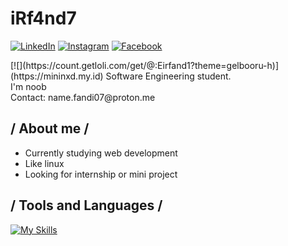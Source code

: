 # iRf4nd7
<div align="left">
  
[![LinkedIn](https://img.shields.io/badge/LinkedIn-0077B5?style=flat&logo=linkedin&logoColor=white)](https://www.linkedin.com/in/ego-irfandi-894580272)
[![Instagram](https://img.shields.io/badge/Instagram-E4405F?style=flat&logo=instagram&logoColor=white)](https://instagram.com/wicis_literally)
[![Facebook](https://img.shields.io/badge/Facebook-1877F2?style=flat&logo=facebook&logoColor=white)](https://facebook.com/[your-username])
</div>
[![](https://count.getloli.com/get/@:Eirfand1?theme=gelbooru-h)](https://mininxd.my.id)
Software Engineering student.</br>
I'm noob</br>
Contact: name.fandi07@proton.me

## / About me /
- Currently studying web development
- Like linux
- Looking for internship or mini project

## / Tools and Languages /
[![My Skills](https://skillicons.dev/icons?i=html,css,js,git,nodejs,tailwind,react,vim,neovim,typescript,express,mongodb,php,mysql,laravel)](https://nyuki.vercel.app/)
